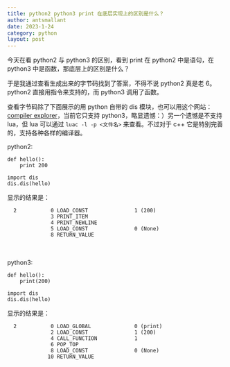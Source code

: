 ```yaml
---
title: python2 python3 print 在底层实现上的区别是什么？
author: antsmallant
date: 2023-1-24
category: python
layout: post
---
```


今天在看 python2 与 python3 的区别，看到 print 在 python2 中是语句，在 python3 中是函数，那底层上的区别是什么？

于是我通过查看生成出来的字节码找到了答案，不得不说 python2 真是老 6。
python2 直接用指令来支持的，而 python3 调用了函数。

查看字节码除了下面展示的用 python 自带的 dis 模块，也可以用这个网站：[compiler explorer](https://gcc.godbolt.org/)，当前它只支持 python3，略显遗憾：）另一个遗憾是不支持 lua，但 lua 可以通过 `luac -l -p <文件名>` 来查看。不过对于 c++ 它是特别完善的，支持各种各样的编译器。


python2:

```
def hello():
    print 200

import dis
dis.dis(hello)
```
显示的结果是：
```
  2           0 LOAD_CONST               1 (200)
              3 PRINT_ITEM
              4 PRINT_NEWLINE
              5 LOAD_CONST               0 (None)
              8 RETURN_VALUE
```
<br>
<br>
python3:

```
def hello():
    print(200)

import dis
dis.dis(hello)
```
显示的结果是：
```
  2           0 LOAD_GLOBAL              0 (print)
              2 LOAD_CONST               1 (200)
              4 CALL_FUNCTION            1
              6 POP_TOP
              8 LOAD_CONST               0 (None)
             10 RETURN_VALUE
```